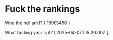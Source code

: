 # Fuck the rankings

Who the hell am I?
{ 15903456 }

What fucking year is it?
[ 2025-04-07T05:20:00Z ]
